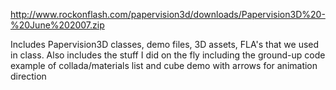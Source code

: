 http://www.rockonflash.com/papervision3d/downloads/Papervision3D%20-%20June%202007.zip

Includes Papervision3D classes, demo files, 3D assets, FLA's that we used in class.  Also includes the stuff I did on the fly including the ground-up code example of collada/materials list and cube demo with arrows for animation direction